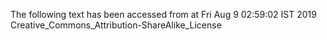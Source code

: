 The following text has been accessed from at Fri Aug 9 02:59:02 IST 2019
Creative_Commons_Attribution-ShareAlike_License
